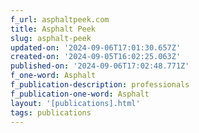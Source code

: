 ```yaml
---
f_url: asphaltpeek.com
title: Asphalt Peek
slug: asphalt-peek
updated-on: '2024-09-06T17:01:30.657Z'
created-on: '2024-09-05T16:02:25.063Z'
published-on: '2024-09-06T17:02:48.771Z'
f_one-word: Asphalt
f_publication-description: professionals
f_publication-one-word: Asphalt
layout: '[publications].html'
tags: publications
---
```



